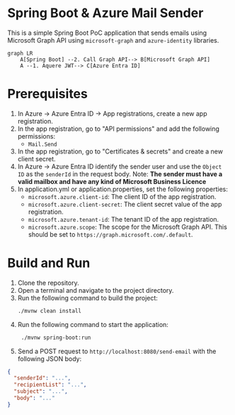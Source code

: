 # Spring Boot & Azure Mail Sender

This is a simple Spring Boot PoC application that sends emails using Microsoft Graph API using `microsoft-graph` and
`azure-identity` libraries.

```mermaid
graph LR
    A[Spring Boot] --2. Call Graph API--> B[Microsoft Graph API]
    A --1. Aquere JWT--> C[Azure Entra ID]

```

# Prerequisites

1. In Azure -> Azure Entra ID -> App registrations, create a new app registration.
2. In the app registration, go to "API permissions" and add the following permissions:
    - `Mail.Send`
3. In the app registration, go to "Certificates & secrets" and create a new client secret.
4. In Azure -> Azure Entra ID identify the sender user and use the `Object ID` as the `senderId` in the request body.
   Note: **The sender must have a valid mailbox and have any kind of Microsoft Business Licence**
4. In application.yml or application.properties, set the following properties:
    - `microsoft.azure.client-id`: The client ID of the app registration.
    - `microsoft.azure.client-secret`: The client secret value of the app registration.
    - `microsoft.azure.tenant-id`: The tenant ID of the app registration.
    - `microsoft.azure.scope`: The scope for the Microsoft Graph API. This should be set to
      `https://graph.microsoft.com/.default`.

# Build and Run

1. Clone the repository.
2. Open a terminal and navigate to the project directory.
3. Run the following command to build the project:
   ```bash
   ./mvnw clean install
   ```
4. Run the following command to start the application:
   ```bash
    ./mvnw spring-boot:run
    ```
5. Send a POST request to `http://localhost:8080/send-email` with the following JSON body:

```json
{
  "senderId": "...",
  "recipientList": "...",
  "subject": "...",
  "body": "..."
}
```

